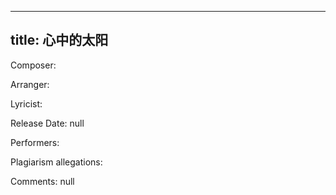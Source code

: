 
---
title: 心中的太阳
---
Composer: 

Arranger: 

Lyricist: 

Release Date: null

Performers: 

Plagiarism allegations:


Comments:
null
